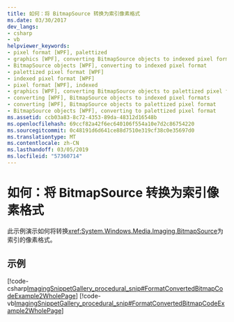 ```yaml
---
title: 如何：将 BitmapSource 转换为索引像素格式
ms.date: 03/30/2017
dev_langs:
- csharp
- vb
helpviewer_keywords:
- pixel format [WPF], palettized
- graphics [WPF], converting BitmapSource objects to indexed pixel format
- BitmapSource objects [WPF], converting to indexed pixel format
- palettized pixel format [WPF]
- indexed pixel format [WPF]
- pixel format [WPF], indexed
- graphics [WPF], converting BitmapSource objects to palettized pixel format
- converting [WPF], BitmapSource objects to indexed pixel formats
- converting [WPF], BitmapSource objects to palettized pixel format
- BitmapSource objects [WPF], converting to palettized pixel format
ms.assetid: ccb03a83-8c72-4353-89da-48312d16548b
ms.openlocfilehash: 69ccf82a42f6ec640106f554a10e7d2c86754220
ms.sourcegitcommit: 0c48191d6d641ce88d7510e319cf38c0e35697d0
ms.translationtype: MT
ms.contentlocale: zh-CN
ms.lasthandoff: 03/05/2019
ms.locfileid: "57360714"
---
```

# <a name="how-to-convert-a-bitmapsource-to-an-indexed-pixel-format"></a>如何：将 BitmapSource 转换为索引像素格式
此示例演示如何将转换<xref:System.Windows.Media.Imaging.BitmapSource>为索引的像素格式。  
  
## <a name="example"></a>示例  
 [!code-csharp[ImagingSnippetGallery_procedural_snip#FormatConvertedBitmapCodeExample2WholePage](~/samples/snippets/csharp/VS_Snippets_Wpf/ImagingSnippetGallery_procedural_snip/CSharp/FormatConvertedBitmapExample2.cs#formatconvertedbitmapcodeexample2wholepage)]
 [!code-vb[ImagingSnippetGallery_procedural_snip#FormatConvertedBitmapCodeExample2WholePage](~/samples/snippets/visualbasic/VS_Snippets_Wpf/ImagingSnippetGallery_procedural_snip/VB/FormatConvertedBitmapExample2.vb#formatconvertedbitmapcodeexample2wholepage)]
